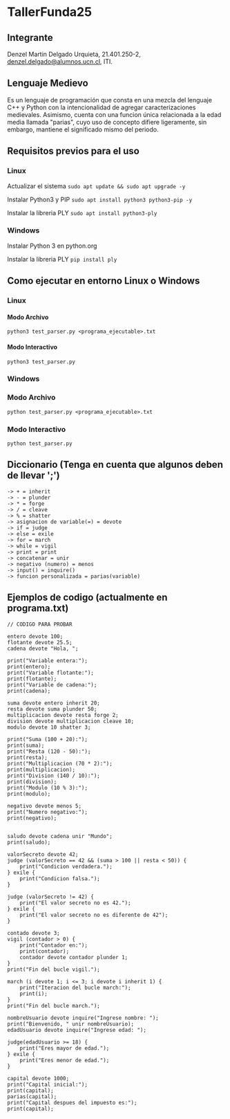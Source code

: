 # TallerFunda25

## Integrante

Denzel Martin Delgado Urquieta, 21.401.250-2, denzel.delgado@alumnos.ucn.cl, ITI.

## Lenguaje Medievo
Es un lenguaje de programación que consta en una mezcla del lenguaje C++ y Python con la intencionalidad de agregar caracterizaciones medievales. Asimismo, cuenta con una funcion única relacionada a la edad media llamada "parias", cuyo uso de concepto difiere ligeramente, sin embargo, mantiene el significado mismo del periodo.

## Requisitos previos para el uso

### Linux
Actualizar el sistema
```sudo apt update && sudo apt upgrade -y```

Instalar Python3 y PIP
```sudo apt install python3 python3-pip -y```

Instalar la libreria PLY
```sudo apt install python3-ply```

### Windows
Instalar Python 3 en python.org

Instalar la libreria PLY
```pip install ply```

## Como ejecutar en entorno Linux o Windows

### Linux

#### Modo Archivo
```python3 test_parser.py <programa_ejecutable>.txt```

#### Modo Interactivo
```python3 test_parser.py```

### Windows

### Modo Archivo
```python test_parser.py <programa_ejecutable>.txt```

### Modo Interactivo
```python test_parser.py```

## Diccionario (Tenga en cuenta que algunos deben de llevar ';')
```
-> + = inherit
-> - = plunder
-> * = forge
-> / = cleave
-> % = shatter
-> asignacion de variable(=) = devote
-> if = judge
-> else = exile
-> for = march
-> while = vigil
-> print = print
-> concatenar = unir
-> negativo (numero) = menos
-> input() = inquire()
-> funcion personalizada = parias(variable)
```
## Ejemplos de codigo (actualmente en programa.txt)
```
// CODIGO PARA PROBAR

entero devote 100;
flotante devote 25.5;
cadena devote "Hola, ";

print("Variable entera:");
print(entero);
print("Variable flotante:");
print(flotante);
print("Variable de cadena:");
print(cadena);

suma devote entero inherit 20; 
resta devote suma plunder 50; 
multiplicacion devote resta forge 2; 
division devote multiplicacion cleave 10; 
modulo devote 10 shatter 3;

print("Suma (100 + 20):");
print(suma);
print("Resta (120 - 50):");
print(resta);
print("Multiplicacion (70 * 2):");
print(multiplicacion);
print("Division (140 / 10):");
print(division);
print("Modulo (10 % 3):");
print(modulo);

negativo devote menos 5;
print("Numero negativo:");
print(negativo);


saludo devote cadena unir "Mundo";
print(saludo);

valorSecreto devote 42;
judge (valorSecreto == 42 && (suma > 100 || resta < 50)) {
    print("Condicion verdadera.");
} exile {
    print("Condicion falsa.");
}

judge (valorSecreto != 42) {
    print("El valor secreto no es 42.");
} exile {
    print("El valor secreto no es diferente de 42");
}

contado devote 3;
vigil (contador > 0) {
    print("Contador en:");
    print(contador);
    contador devote contador plunder 1;
}
print("Fin del bucle vigil.");

march (i devote 1; i <= 3; i devote i inherit 1) {
    print("Iteracion del bucle march:");
    print(i);
}
print("Fin del bucle march.");

nombreUsuario devote inquire("Ingrese nombre: ");
print("Bienvenido, " unir nombreUsuario);
edadUsuario devote inquire("Ingrese edad: ");

judge(edadUsuario >= 18) {
    print("Eres mayor de edad.");
} exile {
    print("Eres menor de edad.");
}

capital devote 1000;
print("Capital inicial:");
print(capital);
parias(capital);
print("Capital despues del impuesto es:");
print(capital);
```

